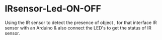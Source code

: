 # IRsensor-Led-ON-OFF
Using the IR sensor to detect the presence of object ,  for that interface IR sensor with an Arduino &amp; also connect the LED's to get the status of IR sensor.
